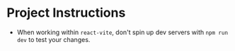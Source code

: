 # Project Instructions

- When working within `react-vite`, don't spin up dev servers with `npm run dev` to test your changes.
